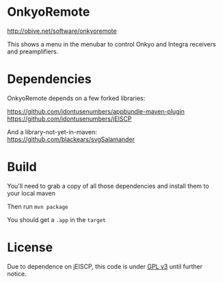 # OnkyoRemote
<http://obive.net/software/onkyoremote>

This shows a menu in the menubar to control Onkyo and Integra receivers and preamplifiers.

# Dependencies
OnkyoRemote depends on a few forked libraries:

<https://github.com/idontusenumbers/appbundle-maven-plugin>
<https://github.com/idontusenumbers/jEISCP>

And a library-not-yet-in-maven:
<https://github.com/blackears/svgSalamander>

# Build
You'll need to grab a copy of all those dependencies and install them to your local maven

Then run `mvn package`

You should get a `.app` in the `target`

# License
Due to dependence on jEISCP, this code is under [GPL v3](http://www.gnu.org/licenses/gpl-3.0.html) until further notice.